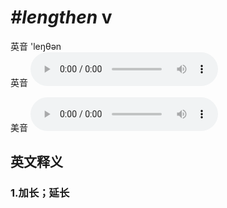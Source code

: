 # ***\#lengthen*** v
英音 'leŋθən  
英音
<audio src="./media/lengthen1_AAC.aac" controls="controls"></audio>

美音
<audio src="./media/lengthen2_AAC.aac" controls="controls"></audio>



  

英文释义
---
### 1.**加长；延长**  


